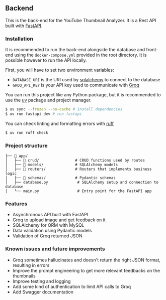 ## Backend

This is the back-end for the YouTube Thumbnail Analyzer. It is a Rest API built with [FastAPI](https://fastapi.tiangolo.com).

### Installation

It is recommended to run the back-end alongside the database and front-end using the `docker-compose.yml` provided in the root directory. It is possible however to run the API locally.

First, you will have to set two environment variables:
- `DATABASE_URI` is the URI used by [sqlalchemy](https://www.sqlalchemy.org/) to connect to the database
- `GROQ_API_KEY` is your API key used to communicate with [Groq](https://groq.com/)

You can run this project like any Python package, but it is recommended to use the [uv](https://github.com/astral-sh/uv) package and project manager.

```bash
$ uv sync --frozen --no-cache # install dependencies
$ uv run fastapi dev # run fastapi
```

You can check linting and formatting errors with [ruff](https://docs.astral.sh/ruff/)

```bash
$ uv run ruff check
```

### Project structure

```
├── 📁 app/
│   ├── 📁 crud/                # CRUD functions used by routes
│   ├── 📁 models/              # SQLAlchemy models
│   ├── 📁 routers/             # Routers that implements business logic
│   ├── 📁 schemas/             # Pydantic schemas
│   ├── database.py             # SQLAlchemy setup and connection to database
│   └── main.py                 # Entry point for the FastAPI app
```

### Features

- Asynchronous API built with FastAPI
- Groq to upload image and get feedback on it
- SQLAlchemy for ORM with MySQL
- Data validation using Pydantic models
- Validation of Groq returned JSON

### Known issues and future improvements

- Groq sometimes hallucinates and doesn't return the right JSON format, resulting in errors
- Improve the prompt engineering to get more relevant feedbacks on the thumbnails
- Improve testing and logging
- Add some kind of authentication to limit API calls to Groq
- Add Swagger documentation
